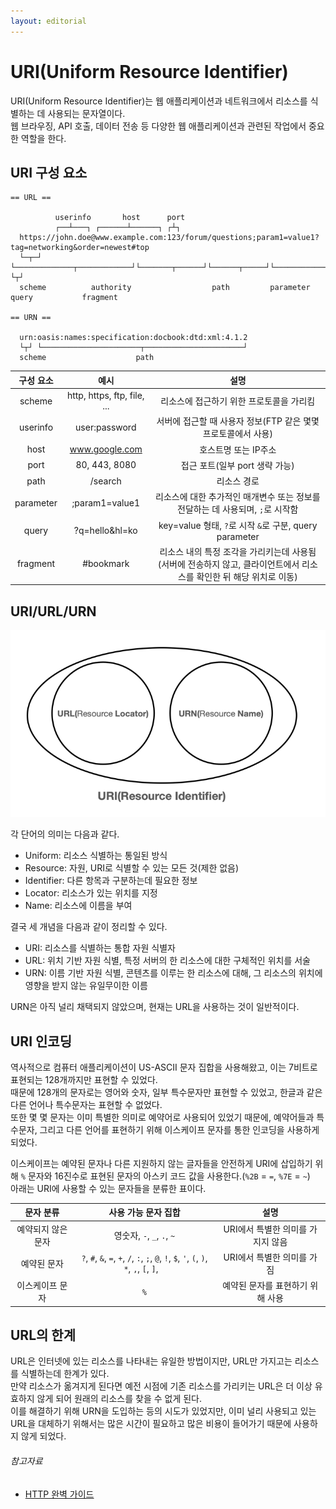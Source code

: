 ```yaml
---
layout: editorial
---
```


# URI(Uniform Resource Identifier)

URI(Uniform Resource Identifier)는 웹 애플리케이션과 네트워크에서 리소스를 식별하는 데 사용되는 문자열이다.  
웹 브라우징, API 호출, 데이터 전송 등 다양한 웹 애플리케이션과 관련된 작업에서 중요한 역할을 한다.

## URI 구성 요소

```
== URL ==

          userinfo       host      port
          ┌──┴───┐ ┌──────┴──────┐ ┌┴┐
  https://john.doe@www.example.com:123/forum/questions;param1=value1?tag=networking&order=newest#top
  └─┬─┘   └─────────────┬────────────┘└───────┬──────┘└──────┬─────┘└────────────┬────────────┘ └┬┘
  scheme          authority                  path         parameter            query           fragment

== URN ==

  urn:oasis:names:specification:docbook:dtd:xml:4.1.2
  └┬┘ └──────────────────────┬──────────────────────┘
  scheme                    path
```

|   구성 요소   |             예시              |                                   설명                                   |
|:---------:|:---------------------------:|:----------------------------------------------------------------------:|
|  scheme   | http, https, ftp, file, ... |                         리소스에 접근하기 위한 프로토콜을 가리킴                         |
| userinfo  |        user:password        |                 서버에 접근할 때 사용자 정보(FTP 같은 몇몇 프로토콜에서 사용)                  |
|   host    |       www.google.com        |                              호스트명 또는 IP주소                              |
|   port    |        80, 443, 8080        |                          접근 포트(일부 port 생략 가능)                          |
|   path    |           /search           |                                 리소스 경로                                 |
| parameter |       ;param1=value1        |             리소스에 대한 추가적인 매개변수 또는 정보를 전달하는 데 사용되며, `;`로 시작함             |
|   query   |       ?q=hello&hl=ko        |             key=value 형태, `?`로 시작 `&`로 구분, query parameter             |
| fragment  |          #bookmark          | 리소스 내의 특정 조각을 가리키는데 사용됨<br>(서버에 전송하지 않고, 클라이언트에서 리소스를 확인한 뒤 해당 위치로 이동) |

## URI/URL/URN

![URI Diagram](image/uri_diagram.png)

각 단어의 의미는 다음과 같다.

- Uniform: 리소스 식별하는 통일된 방식
- Resource: 자원, URI로 식별할 수 있는 모든 것(제한 없음)
- Identifier: 다른 항목과 구분하는데 필요한 정보
- Locator: 리소스가 있는 위치를 지정
- Name: 리소스에 이름을 부여

결국 세 개념을 다음과 같이 정리할 수 있다.

- URI: 리소스를 식별하는 통합 자원 식별자
- URL: 위치 기반 자원 식별, 특정 서버의 한 리소스에 대한 구체적인 위치를 서술
- URN: 이름 기반 자원 식별, 콘텐츠를 이루는 한 리소스에 대해, 그 리소스의 위치에 영향을 받지 않는 유일무이한 이름

URN은 아직 널리 채택되지 않았으며, 현재는 URL을 사용하는 것이 일반적이다.

## URI 인코딩

역사적으로 컴퓨터 애플리케이션이 US-ASCII 문자 집합을 사용해왔고, 이는 7비트로 표현되는 128개까지만 표현할 수 있었다.  
때문에 128개의 문자로는 영어와 숫자, 일부 특수문자만 표현할 수 있었고, 한글과 같은 다른 언어나 특수문자는 표현할 수 없었다.  
또한 몇 몇 문자는 이미 특별한 의미로 예약어로 사용되어 있었기 때문에, 예약어들과 특수문자, 그리고 다른 언어를 표현하기 위해 이스케이프 문자를 통한 인코딩을 사용하게 되었다.

이스케이프는 예약된 문자나 다른 지원하지 않는 글자들을 안전하게 URI에 삽입하기 위해 `%` 문자와 16진수로 표현된 문자의 아스키 코드 값을 사용한다.(`%2B` = `=`, `%7E` = `~`)  
아래는 URI에 사용할 수 있는 문자들을 분류한 표이다.

|   문자 분류    |                                          사용 가능 문자 집합                                          |          설명          |
|:----------:|:---------------------------------------------------------------------------------------------:|:--------------------:|
| 예약되지 않은 문자 |                                    영숫자, `-`, `_`, `.`, `~`                                    | URI에서 특별한 의미를 가지지 않음 |
|   예약된 문자   | `?`, `#`, `&`, `=`, `+`, `/`, `:`, `;`, `@`, `!`, `$`, `'`, `(`, `)`, `*`, `,`, `[`, `]`, ` ` |   URI에서 특별한 의미를 가짐   |
|  이스케이프 문자  |                                              `%`                                              |  예약된 문자를 표현하기 위해 사용  |

## URL의 한계

URL은 인터넷에 있는 리소스를 나타내는 유일한 방법이지만, URL만 가지고는 리소스를 식별하는데 한계가 있다.  
만약 리소스가 옮겨지게 된다면 예전 시점에 기존 리소스를 가리키는 URL은 더 이상 유효하지 않게 되어 원래의 리소스를 찾을 수 없게 된다.  
이를 해결하기 위해 URN을 도입하는 등의 시도가 있었지만, 이미 널리 사용되고 있는 URL을 대체하기 위해서는 많은 시간이 필요하고 많은 비용이 들어가기 때문에 사용하지 않게 되었다.

###### 참고자료

- [HTTP 완벽 가이드](https://www.nl.go.kr/seoji/contents/S80100000000.do?schM=intgr_detail_view_isbn&page=1&pageUnit=10&schType=simple&schStr=HTTP+완벽+가이드&isbn=9788966261208&cipId=200309770%2C4096969)